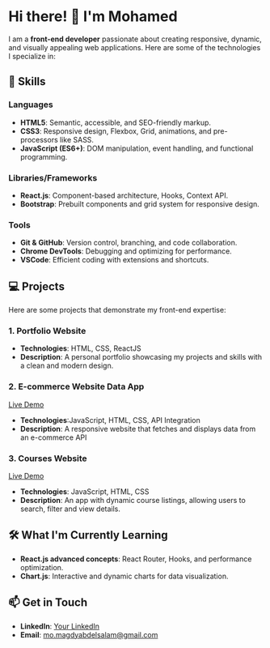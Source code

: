 <h1>Hi there! 👋 I'm Mohamed</h1>

<p>I am a <strong>front-end developer</strong> passionate about creating responsive, dynamic, and visually appealing web applications. Here are some of the technologies I specialize in:</p>

<h2>🚀 Skills</h2>

<h3>Languages</h3>
<ul>
  <li><strong>HTML5</strong>: Semantic, accessible, and SEO-friendly markup.</li>
  <li><strong>CSS3</strong>: Responsive design, Flexbox, Grid, animations, and pre-processors like SASS.</li>
  <li><strong>JavaScript (ES6+)</strong>: DOM manipulation, event handling, and functional programming.</li>
</ul>

<h3>Libraries/Frameworks</h3>
<ul>
  <li><strong>React.js</strong>: Component-based architecture, Hooks, Context API.</li>
  <li><strong>Bootstrap</strong>: Prebuilt components and grid system for responsive design.</li>
</ul>

<h3>Tools</h3>
<ul>
  <li><strong>Git & GitHub</strong>: Version control, branching, and code collaboration.</li>
  <li><strong>Chrome DevTools</strong>: Debugging and optimizing for performance.</li>
  <li><strong>VSCode</strong>: Efficient coding with extensions and shortcuts.</li>
</ul>

<h2>💻 Projects</h2>
<p>Here are some projects that demonstrate my front-end expertise:</p>

<h3>1. Portfolio Website</h3>
<ul>
  <li><strong>Technologies</strong>: HTML, CSS, ReactJS</li>
  <li><strong>Description</strong>: A personal portfolio showcasing my projects and skills with a clean and modern design.</li>
</ul>

<h3>2. E-commerce Website  Data App</h3>
<a href="https://mohammed-m-abdelsalam.github.io/wearwave_frontend/">Live Demo</a>
<ul>
  <li><strong>Technologies</strong>:JavaScript, HTML, CSS, API Integration</li>
  <li><strong>Description</strong>: A responsive website that fetches and displays data from an e-commerce API</li>
</ul>

<h3>3. Courses Website</h3>
<a href="https://mohammed-m-abdelsalam.github.io/courses-website/">Live Demo</a>
<ul>
  <li><strong>Technologies</strong>: JavaScript, HTML, CSS</li>
  <li><strong>Description</strong>: An app with dynamic course listings, allowing users to search, filter and view details.</li>
</ul>

<h2>🛠️ What I'm Currently Learning</h2>
<ul>
  <li><strong>React.js advanced concepts</strong>: React Router, Hooks, and performance optimization.</li>
  <li><strong>Chart.js</strong>: Interactive and dynamic charts for data visualization.</li>
</ul>

<h2>📫 Get in Touch</h2>
<ul>
  <li><strong>LinkedIn</strong>: <a href="https://www.linkedin.com/in/Mohammed-M-Abdelsalam/" target="_blank">Your LinkedIn</a></li>
  <li><strong>Email</strong>: <a href="mailto:mo.magdyabdelsalam@gmail.com">mo.magdyabdelsalam@gmail.com</a></li>
</ul>


<!--
**Mohammed-M-abdelsalam/Mohammed-M-abdelsalam** is a ✨ _special_ ✨ repository because its `README.md` (this file) appears on your GitHub profile.

Here are some ideas to get you started:

- 🔭 I’m currently working on ...
- 🌱 I’m currently learning ...
- 👯 I’m looking to collaborate on ...
- 🤔 I’m looking for help with ...
- 💬 Ask me about ...
- 📫 How to reach me: ...
- 😄 Pronouns: ...
- ⚡ Fun fact: ...
-->
